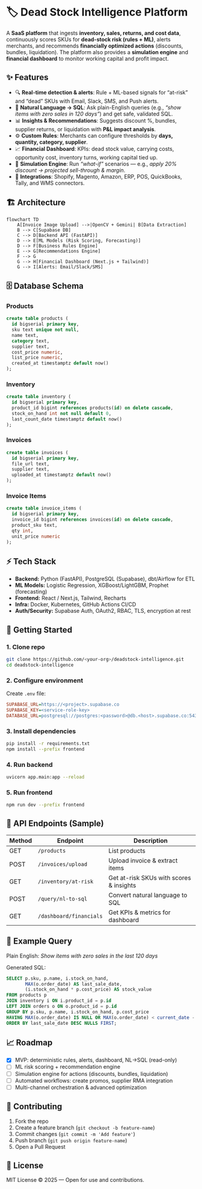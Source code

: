 # 🏷️ Dead Stock Intelligence Platform

A **SaaS platform** that ingests **inventory, sales, returns, and cost data**, continuously scores SKUs for **dead-stock risk (rules + ML)**, alerts merchants, and recommends **financially optimized actions** (discounts, bundles, liquidation). The platform also provides a **simulation engine** and **financial dashboard** to monitor working capital and profit impact.

## ✨ Features

  - 🔍 **Real-time detection & alerts**: Rule + ML-based signals for “at-risk” and “dead” SKUs with Email, Slack, SMS, and Push alerts.
  - 💬 **Natural Language → SQL**: Ask plain-English queries (e.g., *“show items with zero sales in 120 days”*) and get safe, validated SQL.
  - 📊 **Insights & Recommendations**: Suggests discount %, bundles, supplier returns, or liquidation with **P\&L impact analysis**.
  - ⚙️ **Custom Rules**: Merchants can configure thresholds by **days, quantity, category, supplier**.
  - 📈 **Financial Dashboard**: KPIs: dead stock value, carrying costs, opportunity cost, inventory turns, working capital tied up.
  - 🔮 **Simulation Engine**: Run *“what-if”* scenarios — e.g., *apply 20% discount → projected sell-through & margin*.
  - 🔗 **Integrations**: Shopify, Magento, Amazon, ERP, POS, QuickBooks, Tally, and WMS connectors.

## 🏗️ Architecture

```mermaid
flowchart TD
    A[Invoice Image Upload] -->|OpenCV + Gemini| B[Data Extraction]
    B --> C[Supabase DB]
    C --> D[Backend API (FastAPI)]
    D --> E[ML Models (Risk Scoring, Forecasting)]
    D --> F[Business Rules Engine]
    E --> G[Recommendations Engine]
    F --> G
    G --> H[Financial Dashboard (Next.js + Tailwind)]
    G --> I[Alerts: Email/Slack/SMS]
```

## 🗄️ Database Schema

### Products

```sql
create table products (
  id bigserial primary key,
  sku text unique not null,
  name text,
  category text,
  supplier text,
  cost_price numeric,
  list_price numeric,
  created_at timestamptz default now()
);
```

### Inventory

```sql
create table inventory (
  id bigserial primary key,
  product_id bigint references products(id) on delete cascade,
  stock_on_hand int not null default 0,
  last_count_date timestamptz default now()
);
```

### Invoices

```sql
create table invoices (
  id bigserial primary key,
  file_url text,
  supplier text,
  uploaded_at timestamptz default now()
);
```

### Invoice Items

```sql
create table invoice_items (
  id bigserial primary key,
  invoice_id bigint references invoices(id) on delete cascade,
  product_sku text,
  qty int,
  unit_price numeric
);
```

## ⚡ Tech Stack

  * **Backend:** Python (FastAPI), PostgreSQL (Supabase), dbt/Airflow for ETL
  * **ML Models:** Logistic Regression, XGBoost/LightGBM, Prophet (forecasting)
  * **Frontend:** React / Next.js, Tailwind, Recharts
  * **Infra:** Docker, Kubernetes, GitHub Actions CI/CD
  * **Auth/Security:** Supabase Auth, OAuth2, RBAC, TLS, encryption at rest

## 🚀 Getting Started

### 1\. Clone repo

```bash
git clone https://github.com/<your-org>/deadstock-intelligence.git
cd deadstock-intelligence
```

### 2\. Configure environment

Create `.env` file:

```ini
SUPABASE_URL=https://<project>.supabase.co
SUPABASE_KEY=<service-role-key>
DATABASE_URL=postgresql://postgres:<password>@db.<host>.supabase.co:5432/postgres
```

### 3\. Install dependencies

```bash
pip install -r requirements.txt
npm install --prefix frontend
```

### 4\. Run backend

```bash
uvicorn app.main:app --reload
```

### 5\. Run frontend

```bash
npm run dev --prefix frontend
```

## 📡 API Endpoints (Sample)

| Method | Endpoint | Description |
| --- | --- | --- |
| GET | `/products` | List products |
| POST | `/invoices/upload` | Upload invoice & extract items |
| GET | `/inventory/at-risk` | Get at-risk SKUs with scores & insights |
| POST | `/query/nl-to-sql` | Convert natural language to SQL |
| GET | `/dashboard/financials` | Get KPIs & metrics for dashboard |

## 🧮 Example Query

Plain English: *Show items with zero sales in the last 120 days*

Generated SQL:

```sql
SELECT p.sku, p.name, i.stock_on_hand,
       MAX(o.order_date) AS last_sale_date,
       (i.stock_on_hand * p.cost_price) AS stock_value
FROM products p
JOIN inventory i ON i.product_id = p.id
LEFT JOIN orders o ON o.product_id = p.id
GROUP BY p.sku, p.name, i.stock_on_hand, p.cost_price
HAVING MAX(o.order_date) IS NULL OR MAX(o.order_date) < current_date - INTERVAL '120 days'
ORDER BY last_sale_date DESC NULLS FIRST;
```

## 📈 Roadmap

  * [x] MVP: deterministic rules, alerts, dashboard, NL→SQL (read-only)
  * [ ] ML risk scoring + recommendation engine
  * [ ] Simulation engine for actions (discounts, bundles, liquidation)
  * [ ] Automated workflows: create promos, supplier RMA integration
  * [ ] Multi-channel orchestration & advanced optimization

## 🤝 Contributing

1.  Fork the repo
2.  Create a feature branch (`git checkout -b feature-name`)
3.  Commit changes (`git commit -m 'Add feature'`)
4.  Push branch (`git push origin feature-name`)
5.  Open a Pull Request

## 📜 License

MIT License © 2025 — Open for use and contributions.

